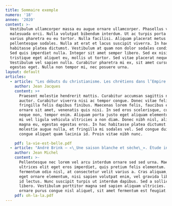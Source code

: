 ```yaml
---
title: Sommaire exemple
numero: '18'
annee: '2020'
content: >-
  Vestibulum ullamcorper massa eu augue ornare ullamcorper. Phasellus vitae
  malesuada orci. Nulla volutpat bibendum interdum. Ut ac turpis porta magna
  varius pharetra eu eu tortor. Nulla facilisi. Aliquam placerat metus sed metus
  pellentesque sodales. Nulla at erat et lacus suscipit viverra. In hac
  habitasse platea dictumst. Vestibulum at quam non dolor sodales condimentum.
  Sed quis imperdiet nulla. Integer sit amet semper libero. Sed ex nisi,
  tristique eget aliquet eu, mollis ut tortor. Sed vitae placerat neque.
  Vestibulum vel sapien nulla. Curabitur pharetra mi ex, sit amet cursus leo
  egestas eget. Nulla non tempor mi, nec posuere urna.
layout: default
articles:
  - article: "Les débuts du christianisme. Les chrétiens dans l’Empire romain au IIe\_siècle  (1/2)"
    author: Jean Jacques
    content: >+
      Praesent molestie hendrerit mattis. Curabitur accumsan sagittis nisi non
      auctor. Curabitur viverra nisi ac tempor congue. Donec vitae felis
      fringilla felis dapibus finibus. Maecenas lorem felis, faucibus eget
      ornare sit amet, venenatis quis nisi. In sed eros scelerisque, condimentum
      neque non, tempor enim. Aliquam porta justo eget aliquam elementum. Sed eu
      mi vel ligula vehicula ultricies a non diam. Donec nibh nisl, aliquam sed
      magna eu, egestas egestas eros. In hac habitasse platea dictumst. Mauris
      molestie augue nulla, et fringilla mi sodales vel. Sed congue dui augue,
      congue aliquet quam lacinia id. Proin vitae nibh nunc.

    pdf: la-vie-est-belle.pdf
  - article: "André Brink – «\_Une saison blanche et sèche\_». Étude intégrale"
    author: Jean Michel
    content: >-
      Pellentesque nec lorem vel arcu interdum ornare sed sed urna. Maecenas
      ultrices elit eget eros imperdiet, quis pretium felis elementum. Quisque
      fermentum odio nisl, at consectetur velit varius a. Cras aliquam, quam
      eget ornare elementum, nisi sapien volutpat enim, vel gravida libero nisi
      id lectus. Nunc suscipit turpis ut interdum dapibus. Sed a sollicitudin
      libero. Vestibulum porttitor magna sed sapien aliquam ultricies. Sed
      ornare purus congue nisl aliquet, sit amet fermentum est feugiat.
    pdf: oh-la-la.pdf
---
```


